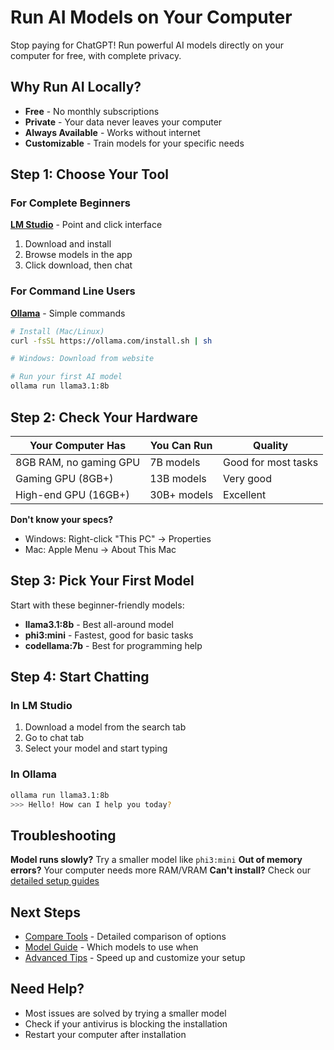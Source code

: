# Run AI Models on Your Computer

Stop paying for ChatGPT! Run powerful AI models directly on your computer for free, with complete privacy.

## Why Run AI Locally?

- **Free** - No monthly subscriptions
- **Private** - Your data never leaves your computer
- **Always Available** - Works without internet
- **Customizable** - Train models for your specific needs

## Step 1: Choose Your Tool

### For Complete Beginners
**[LM Studio](https://lmstudio.ai/)** - Point and click interface
1. Download and install
2. Browse models in the app
3. Click download, then chat

### For Command Line Users
**[Ollama](https://ollama.com/)** - Simple commands
```bash
# Install (Mac/Linux)
curl -fsSL https://ollama.com/install.sh | sh

# Windows: Download from website

# Run your first AI model
ollama run llama3.1:8b
```

## Step 2: Check Your Hardware

| Your Computer Has | You Can Run | Quality |
|-------------------|-------------|---------|
| 8GB RAM, no gaming GPU | 7B models | Good for most tasks |
| Gaming GPU (8GB+) | 13B models | Very good |
| High-end GPU (16GB+) | 30B+ models | Excellent |

**Don't know your specs?** 
- Windows: Right-click "This PC" → Properties
- Mac: Apple Menu → About This Mac

## Step 3: Pick Your First Model

Start with these beginner-friendly models:

- **llama3.1:8b** - Best all-around model
- **phi3:mini** - Fastest, good for basic tasks
- **codellama:7b** - Best for programming help

## Step 4: Start Chatting

### In LM Studio
1. Download a model from the search tab
2. Go to chat tab
3. Select your model and start typing

### In Ollama
```bash
ollama run llama3.1:8b
>>> Hello! How can I help you today?
```

## Troubleshooting

**Model runs slowly?** Try a smaller model like `phi3:mini`
**Out of memory errors?** Your computer needs more RAM/VRAM
**Can't install?** Check our [detailed setup guides](./SETUP_GUIDES.md)

## Next Steps

- [Compare Tools](./TOOL_COMPARISON.md) - Detailed comparison of options
- [Model Guide](./MODEL_GUIDE.md) - Which models to use when
- [Advanced Tips](./ADVANCED_TIPS.md) - Speed up and customize your setup

## Need Help?

- Most issues are solved by trying a smaller model
- Check if your antivirus is blocking the installation
- Restart your computer after installation